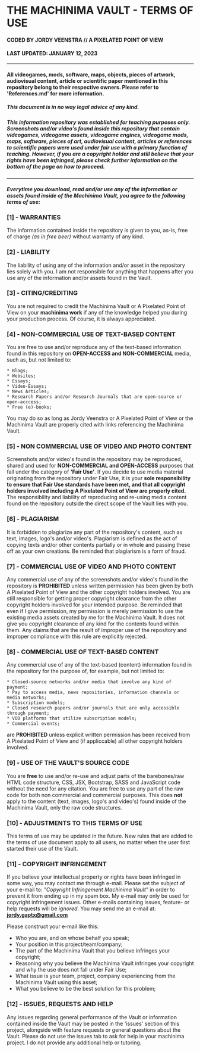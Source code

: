# THE MACHINIMA VAULT - TERMS OF USE

#### CODED BY JORDY VEENSTRA // A PIXELATED POINT OF VIEW

#### LAST UPDATED: JANUARY 12, 2023

---

#### All videogames, mods, software, maps, objects, pieces of artwork, audiovisual content, article or scientific paper mentioned in this repository belong to their respective owners. Please refer to 'References.md' for more information.

##### This document is in no way legal advice of any kind.

##### This information repository was established for teaching purposes only. Screenshots and/or video's found inside this repository that contain videogames, videogame assets, videogame engines, videogame mods, maps, software, pieces of art, audiovisual content, articles or references to scientific papers were used under fair use with a primary function of teaching. However, if you are a copyright holder and still believe that your rights have been infringed, please check further information on the bottom of the page on how to proceed.

---

##### Everytime you download, read and/or use any of the information or assets found inside of the Machinima Vault, you agree to the following terms of use:

### [1] - WARRANTIES

The information contained inside the repository is given to you, as-is, free of charge _(as in free beer)_ without warranty of any kind.

### [2] - LIABILITY

The liability of using any of the information and/or asset in the repository lies solely with you. I am not responsible for anything that happens after you use any of the information and/or assets found in the Vault.

### [3] - CITING/CREDITING

You are not required to credit the Machinima Vault or A Pixelated Point of View on your **machinima work** if any of the knowledge helped you
during your production process. Of course, it is always appreciated.

### [4] - NON-COMMERCIAL USE OF TEXT-BASED CONTENT

You are free to use and/or reproduce any of the text-based information found in this repository on **OPEN-ACCESS and NON-COMMERCIAL** media, such as, but not limited to:

    * Blogs;
    * Websites;
    * Essays;
    * Video-Essays;
    * News Articles;
    * Research Papers and/or Research Journals that are open-source or open-acccess;
    * Free (e)-books;

You may do so as long as Jordy Veenstra or A Pixelated Point of View or the Machinima Vault are properly cited with links referencing the Machinima Vault.

### [5] - NON COMMERCIAL USE OF VIDEO AND PHOTO CONTENT

Screenshots and/or video's found in the repository may be reproduced, shared and used for **NON-COMMERCIAL and OPEN-ACCESS** purposes that fall under the
category of **'Fair Use'**. If you decide to use media material originating from the repository under Fair Use, it is your **sole responsibility to ensure that Fair Use standards have been met, and that all copyright holders involved including A Pixelated Point of View are properly cited.** The responsibility
and liability of reproducing and re-using media content found on the repository outside the direct scope of the Vault lies with you.

### [6] - PLAGIARISM

It is forbidden to plagiarize any part of the repository's content, such as text, images, logo's and/or video's. Plagiarism is defined as the act of copying texts and/or other contents partially or in whole and passing these off as your own creations. Be reminded that plagiarism is a form of fraud.

### [7] - COMMERCIAL USE OF VIDEO AND PHOTO CONTENT

Any commercial use of any of the screenshots and/or video's found in the repository is **PROHIBITED** unless written permission has been given by both A Pixelated Point of View and the other
copyright holders involved. You are still responsible for getting proper copyright clearance from the other copyright holders involved for your intended purpose. Be reminded that even if I give permission, my permission is merely permission to use the existing media assets created by me for the Machinima Vault. It does not give you copyright clearance of any kind for the contents found within them. Any claims that are the result of improper use of the repository and improper compliance with this rule are explicitly rejected.

### [8] - COMMERCIAL USE OF TEXT-BASED CONTENT

Any commercial use of any of the text-based (content) information found in the repository for the purpose of, for example, but not limited to:

    * Closed-source networks and/or media that involve any kind of payment;
    * Pay to access media, news repositories, information channels or media networks;
    * Subscription models;
    * Closed research papers and/or journals that are only accessible through payment;
    * VOD platforms that utilize subscription models;
    * Commercial events;

are **PROHIBITED** unless explicit written permission has been received from A Pixelated Point of View and (if appliccable) all other copyright holders involved.

### [9] - USE OF THE VAULT'S SOURCE CODE

You are **free** to use and/or re-use and adjust parts of the barebones/raw HTML code structure, CSS, JSX, Bootstrap, SASS and JavaScript code without the need for any citation. You are free to use any part of the raw code for both non commercial and commercial purposes. This does **not** apply to the content (text, images, logo's and video's) found inside of the Machinima Vault, only the raw code structures.

### [10] - ADJUSTMENTS TO THIS TERMS OF USE

This terms of use may be updated in the future. New rules that are added to the terms of use document apply to all users, no matter when the user first started their use of the Vault.

### [11] - COPYRIGHT INFRINGEMENT

If you believe your intellectual property or rights have been infringed in some way, you may contact me through e-mail.
Please set the subject of your e-mail to: _"Copyright Infringement Machinima Vault"_ in order to prevent it from ending up in my spam box.
My e-mail may only be used for copyright infringement issues. Other e-mails containing issues, feature- or help requests will be _ignored_. You may send me an e-mail at: **jordy.gaptx@gmail.com**

Please construct your e-mail like this:

- Who you are, and on whose behalf you speak;
- Your position in this project/team/company;
- The part of the Machinima Vault that you believe infringes your copyright;
- Reasoning why you believe the Machinima Vault infringes your copyright and why the use does not fall under Fair Use;
- What issue is your team, project, company experiencing from the Machinima Vault using this asset;
- What you believe to be the best solution for this problem;

### [12] - ISSUES, REQUESTS AND HELP

Any issues regarding general performance of the Vault or information contained inside the Vault may be posted in the 'issues' section of this project, alongside with feature requests or general questions about the Vault. Please do not use the issues tab to ask for help in your machinima project. I do not provide any additional help or tutoring.
